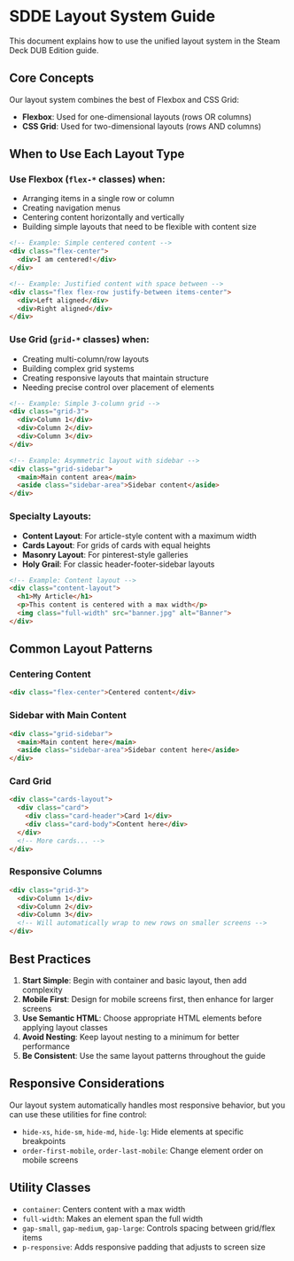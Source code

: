 # SDDE Layout System Guide

This document explains how to use the unified layout system in the Steam Deck DUB Edition guide.

## Core Concepts

Our layout system combines the best of Flexbox and CSS Grid:

- **Flexbox**: Used for one-dimensional layouts (rows OR columns)
- **CSS Grid**: Used for two-dimensional layouts (rows AND columns)

## When to Use Each Layout Type

### Use Flexbox (`flex-*` classes) when:

- Arranging items in a single row or column
- Creating navigation menus
- Centering content horizontally and vertically
- Building simple layouts that need to be flexible with content size

```html
<!-- Example: Simple centered content -->
<div class="flex-center">
  <div>I am centered!</div>
</div>

<!-- Example: Justified content with space between -->
<div class="flex flex-row justify-between items-center">
  <div>Left aligned</div>
  <div>Right aligned</div>
</div>
```

### Use Grid (`grid-*` classes) when:

- Creating multi-column/row layouts
- Building complex grid systems
- Creating responsive layouts that maintain structure
- Needing precise control over placement of elements

```html
<!-- Example: Simple 3-column grid -->
<div class="grid-3">
  <div>Column 1</div>
  <div>Column 2</div>
  <div>Column 3</div>
</div>

<!-- Example: Asymmetric layout with sidebar -->
<div class="grid-sidebar">
  <main>Main content area</main>
  <aside class="sidebar-area">Sidebar content</aside>
</div>
```

### Specialty Layouts:

- **Content Layout**: For article-style content with a maximum width
- **Cards Layout**: For grids of cards with equal heights
- **Masonry Layout**: For pinterest-style galleries
- **Holy Grail**: For classic header-footer-sidebar layouts

```html
<!-- Example: Content layout -->
<div class="content-layout">
  <h1>My Article</h1>
  <p>This content is centered with a max width</p>
  <img class="full-width" src="banner.jpg" alt="Banner">
</div>
```

## Common Layout Patterns

### Centering Content

```html
<div class="flex-center">Centered content</div>
```

### Sidebar with Main Content

```html
<div class="grid-sidebar">
  <main>Main content here</main>
  <aside class="sidebar-area">Sidebar content here</aside>
</div>
```

### Card Grid

```html
<div class="cards-layout">
  <div class="card">
    <div class="card-header">Card 1</div>
    <div class="card-body">Content here</div>
  </div>
  <!-- More cards... -->
</div>
```

### Responsive Columns

```html
<div class="grid-3">
  <div>Column 1</div>
  <div>Column 2</div>
  <div>Column 3</div>
  <!-- Will automatically wrap to new rows on smaller screens -->
</div>
```

## Best Practices

1. **Start Simple**: Begin with container and basic layout, then add complexity
2. **Mobile First**: Design for mobile screens first, then enhance for larger screens
3. **Use Semantic HTML**: Choose appropriate HTML elements before applying layout classes
4. **Avoid Nesting**: Keep layout nesting to a minimum for better performance
5. **Be Consistent**: Use the same layout patterns throughout the guide

## Responsive Considerations

Our layout system automatically handles most responsive behavior, but you can use these utilities for fine control:

- `hide-xs`, `hide-sm`, `hide-md`, `hide-lg`: Hide elements at specific breakpoints
- `order-first-mobile`, `order-last-mobile`: Change element order on mobile screens

## Utility Classes

- `container`: Centers content with a max width
- `full-width`: Makes an element span the full width
- `gap-small`, `gap-medium`, `gap-large`: Controls spacing between grid/flex items
- `p-responsive`: Adds responsive padding that adjusts to screen size
